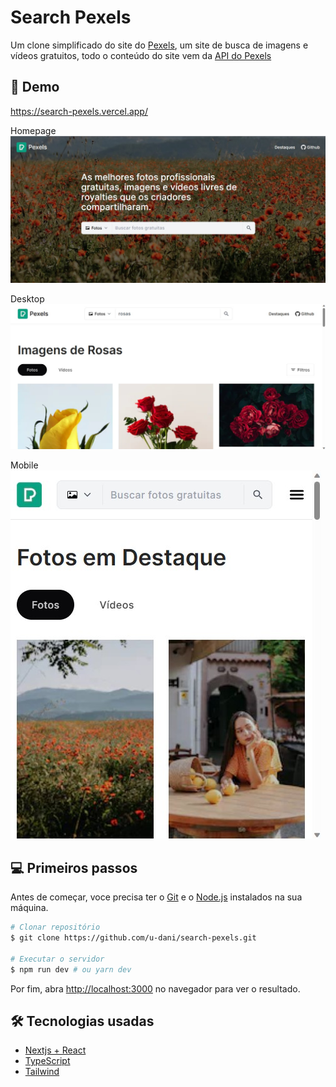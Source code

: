 # Search Pexels

Um clone simplificado do site do [Pexels](https://www.pexels.com/pt-br/), um site de busca de imagens e vídeos gratuitos, todo o conteúdo do site vem da [API do Pexels](https://www.pexels.com/pt-br/api/)

## 🌠 Demo

<a target="_blank" href="https://search-pexels.vercel.app/">https://search-pexels.vercel.app/</a>

Homepage
![](public/demo/homepage.jpg)

Desktop
![](public/demo/desktop.jpg)

Mobile
![](public/demo/mobile.jpg)

## 💻 Primeiros passos

Antes de começar, voce precisa ter o [Git](https://git-scm.com) e o [Node.js](https://nodejs.org/en/) instalados na sua máquina.

```bash
# Clonar repositório
$ git clone https://github.com/u-dani/search-pexels.git

# Executar o servidor
$ npm run dev # ou yarn dev
```

Por fim, abra [http://localhost:3000](http://localhost:3000) no navegador para ver o resultado.

## 🛠 Tecnologias usadas

-   [Nextjs + React](https://nextjs.org/)
-   [TypeScript](https://www.typescriptlang.org/pt/)
-   [Tailwind](https://tailwindcss.com/)
